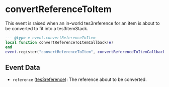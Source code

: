 # convertReferenceToItem

This event is raised when an in-world tes3reference for an item is about to be converted to fit into a tes3itemStack.

```lua
--- @type e event.convertReferenceToItem
local function convertReferenceToItemCallback(e)
end
event.register("convertReferenceToItem", convertReferenceToItemCallback)
```

## Event Data

* `reference` ([tes3reference](../../types/tes3reference)): The reference about to be converted.

